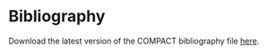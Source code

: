 # Bibliography

Download the latest version of the COMPACT bibliography file [here](https://raw.githubusercontent.com/CompactCollaboration/Bibliography/refs/heads/main/bibliography.bib).